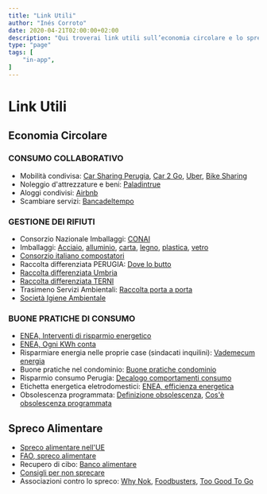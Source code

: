 ```yaml
---
title: "Link Utili"
author: "Inés Corroto"
date: 2020-04-21T02:00:00+02:00
description: "Qui troverai link utili sull’economia circolare e lo spreco alimentare."
type: "page"
tags: [
    "in-app",
]
---
```


# Link Utili

## Economia Circolare

### CONSUMO COLLABORATIVO
- Mobilità condivisa: [Car Sharing Perugia](http://www.carsharingperugia.it/ "Car Sharing Perugia"), [Car 2 Go](http://www.car2go.com/IT/it/ "Car 2 Go"), [Uber](http://www.uber.com/it/it/ "Uber"), [Bike Sharing](http://www.bicincitta.com/default.aspx "Bike Sharing")
- Noleggio d'attrezzature e beni: [Paladintrue](http://paladintrue.com "Paladintrue")
- Aloggi condivisi:  [Airbnb](http://www.airbnb.it/ "Airbnb")
- Scambiare servizi: [Bancadeltempo](http://www.bancadeltempoperugia.it/ "Bancadeltempo")

### GESTIONE DEI RIFIUTI
- Consorzio Nazionale Imballaggi: [CONAI](http://www.conai.org "CONAI")
- Imballaggi: [Acciaio](http://www.consorzioricrea.org "Imballaggi in acciaio"), [alluminio](http://www.cial.it "Imballaggi in alluminio"), [carta](http://www.comieco.org "Imballaggi in carta"), [legno](http://www.rilegno.org "legno"), [plastica](http://www.corepla.it "plastica"), [vetro](http://www.coreve.it "vetro")
- [Consorzio italiano compostatori](http://www.compost.it "Consorzio italiano compostatori")
- Raccolta differenziata PERUGIA: [Dove lo butto](http://www.gesenu.it/pagina/dove-lo-butto-perugia "Dove lo butto")
- [Raccolta differenziata Umbria](http://http://www.valleumbraservizi.it/index.php?option=com_content&view=article&id=526 "Raccolta differenziata Umbria")
- [Raccolta differenziata TERNI](http://www.unviaggiochiamatoambiente.it/ "Raccolta differenziata TERNI")
- Trasimeno Servizi Ambientali: [Raccolta porta a porta](http://www.tsaweb.eu/servizi_dettaglio.php?ids=1 "Raccolta porta a porta")
- [Società Igiene Ambientale](http://www.siaambiente.it "Società Igiene Ambientale")

### BUONE PRATICHE DI CONSUMO
- [ENEA, Interventi di risparmio energetico](http://www.efficienzaenergetica.enea.it/servizi-per/cittadini/interventi-di-efficienza-e-risparmio-energetico-nelle-abitazioni/impianti.html "ENEA, Interventi di risparmio energetico")
- [ENEA, Ogni KWh conta](http://www.efficienzaenergetica.enea.it/component/jdownloads/send/40%20-pubblicazioni/383-decaloghi-consigli-enea.html "ENEA, Ogni kw/h conta")
- Risparmiare energia nelle proprie case (sindacati inquilini): [Vademecum energia](http://enershift.eu/wp-content/uploads/2020/03/Vademecum-per-gli-Inquilini.pdf "Vademecum energia")
- Buone pratiche nel condominio: [Buone pratiche condominio](http://civicocinquepuntozero.it/download/rapporto-civico-5-0-2019-monitoraggi-estivi/ "Buone pratiche")
- Risparmio consumo Perugia: [Decalogo comportamenti consumo](http://www.comune.perugia.it/resources/Energia/DecalogoComportamentiRisparmio.pdf "Decalogo comportamenti")
- Etichetta energetica eletrodomestici: [ENEA, efficienza energetica](https://www.efficienzaenergetica.enea.it/servizi-per/cittadini/interventi-di-efficienza-e-risparmio-energetico-nelle-abitazioni/etichetta-energetica/etichetta-energetica-apparecchi.html "ENEA, efficienza energetica")
- Obsolescenza programmata: [Definizione obsolescenza](http://www.treccani.it/enciclopedia/obsolescenza-programmata/ "Definizione obsolescenza"), [Cos'è obsolescenza programmata](https://www.fastweb.it/smartphone-e-gadget/obsolescenza-programmata-cos-e-e-come-combatterla/ "Cos'è obsolescenza programmata")

##  Spreco Alimentare
- [Spreco alimentare nell'UE](https://www.europarl.europa.eu/news/it/headlines/society/20170505STO73528/spreco-alimentare-nell-ue-milioni-di-tonnellate-nella-spazzatura-infografica "Spreco alimentare nell'UE")
- [FAO, spreco alimentare](http://www.foodscovery.it/foodheroes-magazine/lo-scandalo-dello-spreco-cibo/ "FAO, spreco alimentare")
- Recupero di cibo: [Banco alimentare](https://www.bancoalimentare.it/it "Banco alimentare")
- [Consigli per non sprecare](http://https://ec.europa.eu/food/sites/food/files/safety/docs/fw_lib_tips_stop_food_waste_it.pdf "Consigli per non sprecare")
- Associazioni contro lo spreco: [Why Nok](http://www.whynok.com/ "Why Nok"), [Foodbusters](http://www.foodbusters.it/ "Foodbusters"), [Too Good To Go](https://toogoodtogo.it/it "Too Good To Go")
